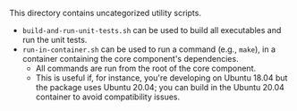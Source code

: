 This directory contains uncategorized utility scripts.


* `build-and-run-unit-tests.sh` can be used to build all executables and run
  the unit tests.
* `run-in-container.sh` can be used to run a command (e.g., `make`), in a 
  container containing the core component's dependencies.
  * All commands are run from the root of the core component.
  * This is useful if, for instance, you're developing on Ubuntu 18.04 but the
    package uses Ubuntu 20.04; you can build in the Ubuntu 20.04 container to
    avoid compatibility issues.
